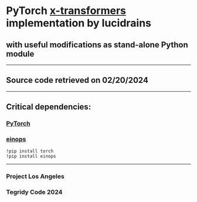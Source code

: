 # PyTorch [x-transformers](https://github.com/lucidrains/x-transformers) implementation by lucidrains
## with useful modifications as stand-alone Python module

***

## Source code retrieved on 02/20/2024

***

## Critical dependencies:
### [PyTorch](https://github.com/pytorch/pytorch)
### [einops](https://github.com/arogozhnikov/einops)

```
!pip install torch
!pip install einops
```

***

### Project Los Angeles
### Tegridy Code 2024
